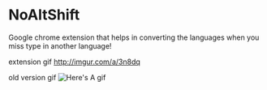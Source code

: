 # NoAltShift
Google chrome extension that helps in converting the languages when you miss type in another language!


extension gif 
 http://imgur.com/a/3n8dq 

old version gif 
![Here's A gif](http://i.imgur.com/pEqamWM.gif)

 
